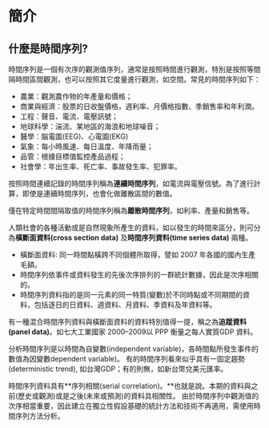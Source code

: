 # 簡介

## 什麼是時間序列?

時間序列是一個有次序的觀測值序列，通常是按照時間進行觀測，特別是按照等間隔時間區間觀測，也可以按照其它度量進行觀測，如空間。常見的時間序列如下：

* 農業：觀測農作物的年產量和價格；
* 商業與經濟：股票的日收盤價格，週利率、月價格指數、季銷售率和年利潤。
* 工程：聲音、電流、電壓訊號；
* 地球科學：湍流、某地區的海浪和地球噪音；
* 醫學：腦電圖\(EEG\)、心電圖\(EKG\)
* 氣象：每小時風速、每日溫度、年降雨量；
* 品管：根據目標值監控產品過程；
* 社會學：年出生率、死亡率、事故發生率、犯罪率。

按照時間連續記錄的時間序列稱為**連續時間序列**，如電流與電壓信號。為了進行計算，即使是連續時間序列，也會化做離散區間的數值。

僅在特定時間間隔取值的時間序列稱為**離散時間序列**，如利率、產量和銷售等。

人類社會的各種活動或是自然現象所產生的資料，如以發生的時間來區分，則可分為**橫斷面資料\(cross section data\)** 及**時間序列資料\(time series data\)** 兩種。

* 橫斷面資料: 同一時間點橫跨不同個體所取得，譬如 2007 年各國的國內生產毛額。
* 時間序列依事件或資料發生的先後次序排列的一群統計數據，因此是次序相關的。
* 時間序列資料指的是同一元素的同一特質\(變數\)於不同時點或不同期間的資料，包括逐日的日資料、週資料、月資料、季資料及年資料等。

 有一種混合時間序列資料與橫斷面資料的資料特別值得一提，稱之為**追蹤資料\(panel data\)**。如七大工業國家 2000–2009以 PPP 衡量之每人實質GDP 資料。

分析時間序列是以時間為自變數\(independent variable\)，各時間點所發生事件的數值為因變數dependent variable\)。  有的時間序列看來似乎具有一固定趨勢 \(deterministic trend\), 如台灣GDP；有的則無，如新台幣兌美元匯率。

 時間序列資料具有**序列相關\(serial correlation\)。**也就是說。本期的資料與之前\(歷史或觀測\)或是之後\(未來或預測\)的資料具相關性。 由於時間序列中觀測值的次序相當重要，因此建立在獨立性假設基礎的統計方法和技術不再適用，需使用時間序列方法分析。



 



## 



